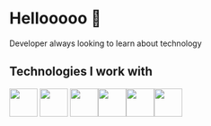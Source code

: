 <h1>Hellooooo 👋</h1>
<p> Developer always looking to learn about technology</p>


## Technologies I work with

<img src="https://cdn.jsdelivr.net/gh/devicons/devicon@latest/icons/java/java-original.svg" width= 50px /> <img src="https://cdn.jsdelivr.net/gh/devicons/devicon@latest/icons/c/c-original.svg" width= 50px/> <img src="https://cdn.jsdelivr.net/gh/devicons/devicon@latest/icons/csharp/csharp-original.svg" width= 50px/><img src="https://cdn.jsdelivr.net/gh/devicons/devicon@latest/icons/linux/linux-original.svg" width= 50px/><img src="https://cdn.jsdelivr.net/gh/devicons/devicon@latest/icons/sqldeveloper/sqldeveloper-original.svg" width= 50px/><img src="https://cdn.jsdelivr.net/gh/devicons/devicon@latest/icons/python/python-original.svg" width= 50px/>
          
                             
          

<!--
**Delcas64/Delcas64** is a ✨ _special_ ✨ repository because its `README.md` (this file) appears on your GitHub profile.

Here are some ideas to get you started:

- 🔭 I’m currently working on ...
- 🌱 I’m currently learning ...
- 👯 I’m looking to collaborate on ...
- 🤔 I’m looking for help with ...
- 💬 Ask me about ...
- 📫 How to reach me: ...
- 😄 Pronouns: ...
- ⚡ Fun fact: ...
-->

